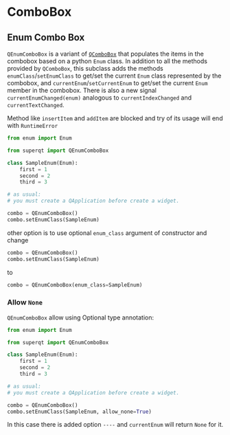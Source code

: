 # ComboBox


## Enum Combo Box

`QEnumComboBox` is a variant of [`QComboBox`](https://doc.qt.io/qt-5/qcombobox.html)
that populates the items in the combobox based on a python `Enum` class.  In addition to all
the methods provided by `QComboBox`, this subclass adds the methods
`enumClass`/`setEnumClass` to get/set the current `Enum` class represented by the combobox,
and `currentEnum`/`setCurrentEnum` to get/set the current `Enum` member in the combobox.
There is also a new signal `currentEnumChanged(enum)` analogous to `currentIndexChanged` and `currentTextChanged`.

Method like `insertItem` and `addItem` are blocked and try of its usage will end with `RuntimeError`

```python
from enum import Enum

from superqt import QEnumComboBox

class SampleEnum(Enum):
    first = 1
    second = 2
    third = 3

# as usual:
# you must create a QApplication before create a widget.

combo = QEnumComboBox()
combo.setEnumClass(SampleEnum)
```

other option is to use optional `enum_class` argument of constructor and change
```python
combo = QEnumComboBox()
combo.setEnumClass(SampleEnum)
```
to
```python
combo = QEnumComboBox(enum_class=SampleEnum)
```


### Allow `None`
`QEnumComboBox` allow using Optional type annotation:

```python
from enum import Enum

from superqt import QEnumComboBox

class SampleEnum(Enum):
    first = 1
    second = 2
    third = 3

# as usual:
# you must create a QApplication before create a widget.

combo = QEnumComboBox()
combo.setEnumClass(SampleEnum, allow_none=True)
```

In this case there is added option `----` and `currentEnum` will return `None` for it.

